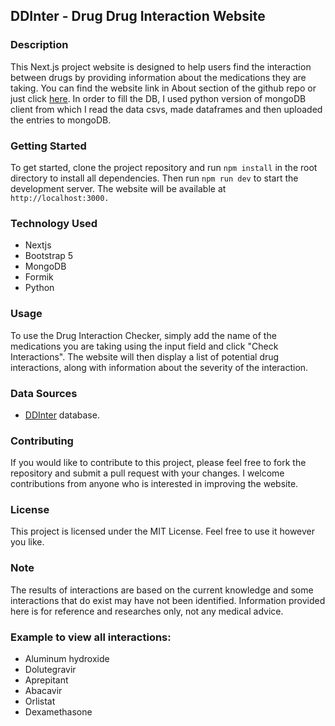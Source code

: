 ## DDInter - Drug Drug Interaction Website

### Description

This Next.js project website is designed to help users find the interaction between drugs by providing information about the medications they are taking. You can find the website link in About section of the github repo or just click [here](https://ddinter-main.vercel.app/). In order to fill the DB, I used python version of mongoDB client from which I read the data csvs, made dataframes and then uploaded the entries to mongoDB.

### Getting Started

To get started, clone the project repository and run `npm install` in the root directory to install all dependencies. Then run `npm run dev` to start the development server. The website will be available at `http://localhost:3000.`

### Technology Used
- Nextjs
- Bootstrap 5
- MongoDB
- Formik
- Python

### Usage
To use the Drug Interaction Checker, simply add the name of the medications you are taking using the input field and click "Check Interactions". The website will then display a list of potential drug interactions, along with information about the severity of the interaction.

### Data Sources
- [DDInter](http://ddinter.scbdd.com/) database.

### Contributing
If you would like to contribute to this project, please feel free to fork the repository and submit a pull request with your changes. I welcome contributions from anyone who is interested in improving the website.

### License
This project is licensed under the MIT License. Feel free to use it however you like.

### Note
The results of interactions are based on the current knowledge and some interactions that do exist may have not been identified. Information provided here is for reference and researches only, not any medical advice.

### Example to view all interactions:
- Aluminum hydroxide
- Dolutegravir
- Aprepitant
- Abacavir
- Orlistat
- Dexamethasone